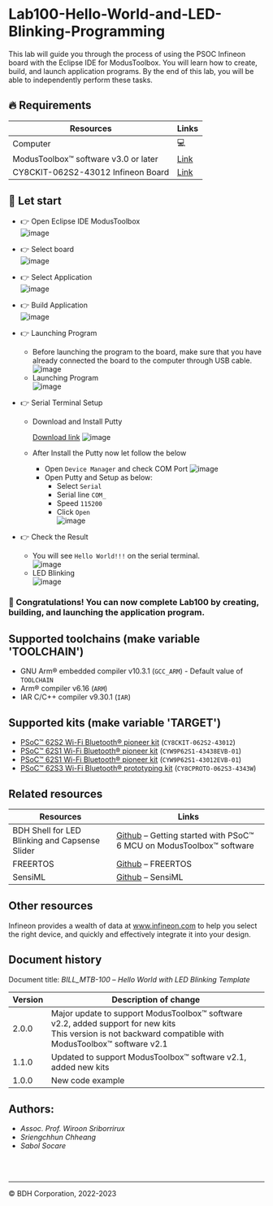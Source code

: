 # Lab100-Hello-World-and-LED-Blinking-Programming

This lab will guide you through the process of using the PSOC Infineon board with the Eclipse IDE for ModusToolbox. You will learn how to create, build, and launch application programs. By the end of this lab, you will be able to independently perform these tasks.
## 🔥 Requirements
| Resources                                  | Links                                                                                                  |
|--------------------------------------------|--------------------------------------------------------------------------------------------------------|
| Computer                                   | 💻                                                                                                    |
| ModusToolbox™ software v3.0 or later       | [Link](https://www.infineon.com/modustoolbox)                                                         |
| CY8CKIT-062S2-43012 Infineon Board         | [Link](https://github.com/Advance-Innovation-Centre-AIC/BIIL_MTB-100_Hello_World_and_LED_Blinking_Programming_Template/assets/88732241/0215501d-b774-4045-8e64-ef49e28d8404) |



## 🚩 Let start
- 👉  Open Eclipse IDE ModusToolbox               
![image](https://github.com/Advance-Innovation-Centre-AIC/BIIL_MTB-100_Hello_World_and_LED_Blinking_Programming_Template/assets/88732241/276b5ee3-7752-488c-baa7-3b55f6615b27)                 

- 👉  Select board    
![image](https://github.com/Advance-Innovation-Centre-AIC/BIIL_MTB-100_Hello_World_and_LED_Blinking_Programming_Template/assets/88732241/df637b74-1bee-4c0c-9bdc-4b70d7f0cee8)

- 👉  Select Application         
  ![image](https://github.com/Advance-Innovation-Centre-AIC/BIIL_MTB-100_Hello_World_and_LED_Blinking_Programming_Template/assets/88732241/3df6fbb2-eea7-4f1b-b09b-36d88f10ad2f)

- 👉  Build Application      
![image](https://github.com/Advance-Innovation-Centre-AIC/BIIL_MTB-100_Hello_World_and_LED_Blinking_Programming_Template/assets/88732241/7c230ae2-b6ec-4acc-9713-9cb6325c834d)

- 👉  Launching Program
  - Before launching the program to the board, make sure that you have already connected the board to the computer through USB cable.        
![image](https://github.com/Advance-Innovation-Centre-AIC/BIIL_MTB-100_Hello_World_and_LED_Blinking_Programming_Template/assets/88732241/7a6bb6ef-cb63-4613-98a1-42f9617ad724)
  - Launching Program    
    ![image](https://github.com/Advance-Innovation-Centre-AIC/BIIL_MTB-100_Hello_World_and_LED_Blinking_Programming_Template/assets/88732241/e95bb346-1205-4e5f-a6d6-20ee60a2cd1d)

- 👉  Serial Terminal Setup 
  - Download and Install Putty
    
    [Download link](https://www.putty.org/)
    ![image](https://github.com/Advance-Innovation-Centre-AIC/BIIL_MTB-100_Hello_World_and_LED_Blinking_Programming_Template/assets/88732241/d199b0a6-034b-4259-9662-5bd264aa5cd9)

  - After Install the Putty now let follow the below
    - Open `Device Manager` and check COM Port
      ![image](https://github.com/Advance-Innovation-Centre-AIC/BIIL_MTB-100_Hello_World_and_LED_Blinking_Programming_Template/assets/88732241/5ffc6e53-aa99-4be4-a8f6-b945c4ecc21a)
    - Open Putty and Setup as below:
      - Select `Serial`
      - Serial line `COM_`
      - Speed `115200`
      - Click `Open`      
      ![image](https://github.com/Advance-Innovation-Centre-AIC/BIIL_MTB-100_Hello_World_and_LED_Blinking_Programming_Template/assets/88732241/aa8f838a-743b-4b5a-bd4f-ab5c2b951afa)

- 👉  Check the Result
  - You will see `Hello World!!!` on the serial terminal.         
   ![image](https://github.com/Advance-Innovation-Centre-AIC/BIIL_MTB-100_Hello_World_and_LED_Blinking_Programming_Template/assets/88732241/2eb45911-1df7-4581-9e73-2e79c28364a5)
  - LED Blinking        
    ![image](https://github.com/Advance-Innovation-Centre-AIC/BIIL_MTB-100_Hello_World_and_LED_Blinking_Programming_Template/assets/88732241/e43ee093-c57b-4d65-81a2-e8326e729b74)

### 🎉  Congratulations! You can now complete Lab100 by creating, building, and launching the application program.


## Supported toolchains (make variable 'TOOLCHAIN')

- GNU Arm&reg; embedded compiler v10.3.1 (`GCC_ARM`) - Default value of `TOOLCHAIN`
- Arm&reg; compiler v6.16 (`ARM`)
- IAR C/C++ compiler v9.30.1 (`IAR`)

## Supported kits (make variable 'TARGET')

- [PSoC&trade; 62S2 Wi-Fi Bluetooth&reg; pioneer kit](https://www.infineon.com/CY8CKIT-062S2-43012) (`CY8CKIT-062S2-43012`)
- [PSoC&trade; 62S1 Wi-Fi Bluetooth&reg; pioneer kit](https://www.infineon.com/CYW9P62S1-43438EVB-01) (`CYW9P62S1-43438EVB-01`)
- [PSoC&trade; 62S1 Wi-Fi Bluetooth&reg; pioneer kit](https://www.infineon.com/CYW9P62S1-43012EVB-01) (`CYW9P62S1-43012EVB-01`)
- [PSoC&trade; 62S3 Wi-Fi Bluetooth&reg; prototyping kit](https://www.infineon.com/CY8CPROTO-062S3-4343W) (`CY8CPROTO-062S3-4343W`)


## Related resources
Resources  | Links
-----------|----------------------------------
BDH Shell for LED Blinking and Capsense Slider  | [Github](https://www.infineon.com/AN228571) – Getting started with PSoC&trade; 6 MCU on ModusToolbox&trade; software 
FREERTOS  | [Github](https://www.infineon.com/AN228571) – FREERTOS 
SensiML  | [Github](https://www.infineon.com/AN228571) – SensiML



## Other resources

Infineon provides a wealth of data at www.infineon.com to help you select the right device, and quickly and effectively integrate it into your design.


## Document history

Document title: *BILL_MTB-100* – *Hello World with LED Blinking Template*

 Version | Description of change
 ------- | ---------------------
 2.0.0   | Major update to support ModusToolbox&trade; software v2.2, added support for new kits<br /> This version is not backward compatible with ModusToolbox&trade; software v2.1
 1.1.0   | Updated to support ModusToolbox&trade; software v2.1, added new kits
 1.0.0   | New code example


## Authors:
- *Assoc. Prof. Wiroon Sriborrirux*
- *Sriengchhun Chheang*
- *Sabol Socare*
<br>

<br>

---------------------------------------------------------

© BDH Corporation, 2022-2023
